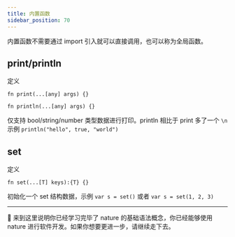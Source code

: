 ```yaml
---
title: 内置函数
sidebar_position: 70
---
```


内置函数不需要通过 import 引入就可以直接调用，也可以称为全局函数。

## print/println

定义

```nature
fn print(...[any] args) {}

fn println(...[any] args) {}
```

仅支持 bool/string/number 类型数据进行打印。println 相比于 print 多了一个 `\n`
示例 `println("hello", true, "world")`

## set

定义

```
fn set(...[T] keys):{T} {}
```

初始化一个 set 结构数据，示例 `var s = set()` 或者 `var s = set(1, 2, 3)`

---

🎉 来到这里说明你已经学习完毕了 nature 的基础语法概念，你已经能够使用 nature 进行软件开发。如果你想要更进一步，请继续走下去。
